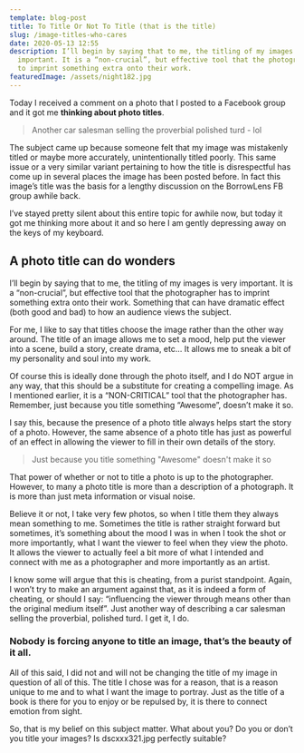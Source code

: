 ```yaml
---
template: blog-post
title: To Title Or Not To Title (that is the title)
slug: /image-titles-who-cares
date: 2020-05-13 12:55
description: I’ll begin by saying that to me, the titling of my images is very
  important. It is a “non-crucial”, but effective tool that the photographer has
  to imprint something extra onto their work.
featuredImage: /assets/night182.jpg
---
```

Today I received a comment on a photo that I posted to a Facebook group and it got me **thinking about photo titles**.

> Another car salesman selling the proverbial polished turd - lol

The subject came up because someone felt that my image was mistakenly titled or maybe more accurately, unintentionally titled poorly. This same issue or a very similar variant pertaining to how the title is disrespectful has come up in several places the image has been posted before. In fact this image’s title was the basis for a lengthy discussion on the BorrowLens FB group awhile back.

I’ve stayed pretty silent about this entire topic for awhile now, but today it got me thinking more about it and so here I am gently depressing away on the keys of my keyboard.

## A photo title can do wonders

I’ll begin by saying that to me, the titling of my images is very important. It is a “non-crucial”, but effective tool that the photographer has to imprint something extra onto their work. Something that can have dramatic effect (both good and bad) to how an audience views the subject.

For me, I like to say that titles choose the image rather than the other way around. The title of an image allows me to set a mood, help put the viewer into a scene, build a story, create drama, etc… It allows me to sneak a bit of my personality and soul into my work.

Of course this is ideally done through the photo itself, and I do NOT argue in any way, that this should be a substitute for creating a compelling image. As I mentioned earlier, it is a “NON-CRITICAL” tool that the photographer has. Remember, just because you title something “Awesome”, doesn’t make it so.

I say this, because the presence of a photo title always helps start the story of a photo. However, the same absence of a photo title has just as powerful of an effect in allowing the viewer to fill in their own details of the story.

> Just because you title something "Awesome" doesn't make it so

That power of whether or not to title a photo is up to the photographer. However, to many a photo title is more than a description of a photograph. It is more than just meta information or visual noise.

Believe it or not, I take very few photos, so when I title them they always mean something to me. Sometimes the title is rather straight forward but sometimes, it’s something about the mood I was in when I took the shot or more importantly, what I want the viewer to feel when they view the photo. It allows the viewer to actually feel a bit more of what I intended and connect with me as a photographer and more importantly as an artist.

I know some will argue that this is cheating, from a purist standpoint. Again, I won’t try to make an argument against that, as it is indeed a form of cheating, or should I say: “influencing the viewer through means other than the original medium itself”. Just another way of describing a car salesman selling the proverbial, polished turd. I get it, I do.

### Nobody is forcing anyone to title an image, that’s the beauty of it all.

All of this said, I did not and will not be changing the title of my image in question of all of this. The title I chose was for a reason, that is a reason unique to me and to what I want the image to portray. Just as the title of a book is there for you to enjoy or be repulsed by, it is there to connect emotion from sight.

So, that is my belief on this subject matter. What about you? Do you or don’t you title your images? Is dscxxx321.jpg perfectly suitable?